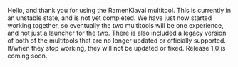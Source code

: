 Hello, and thank you for using the RamenKlaval multitool. This is currently in an unstable state, and is not yet completed. We have just now started working together, so eventually the two multitools will be one experience, and not just a launcher for the two. There is also included a legacy version of both of the multitools that are no longer updated or officially supported. If/when they stop working, they will not be updated or fixed.
Release 1.0 is coming soon.